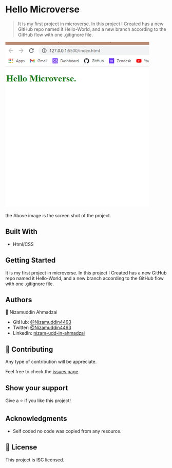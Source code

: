 # Hello Microverse

> It is my first project in microverse. In this project I Created has a new GitHub repo named it Hello-World, and a new branch according to the GitHub flow with one .gitignore file.

![screenshot](images/hello-Microverse.png)

the Above image is the screen shot of the project.

## Built With

- Html/CSS

## Getting Started

It is my first project in microverse. In this project I Created has a new GitHub repo named it Hello-World, and a new branch according to the GitHub flow with one .gitignore file.

## Authors

👤 Nizamuddin Ahmadzai

- GitHub: [@Nizamuddin4493](https://github.com/Nizamuddin4493)
- Twitter: [@Nizamuddin4493](https://twitter.com/Nizamuddin4493)
- LinkedIn: [nizam-udd-in-ahmadzai](https://www.linkedin.com/in/nizam-ud-din-ahmadzai-793269147/)

## 🤝 Contributing

Any type of contribution will be appreciate.

Feel free to check the [issues page](../../issues/).

## Show your support

Give a ⭐️ if you like this project!

## Acknowledgments

- Self coded no code was copied from any resource.

## 📝 License

This project is ISC licensed.
